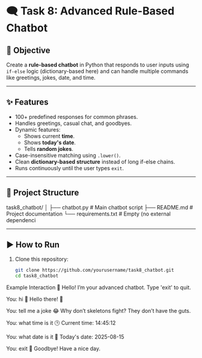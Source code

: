 # 🗨️ Task 8: Advanced Rule-Based Chatbot

## 📌 Objective
Create a **rule-based chatbot** in Python that responds to user inputs using `if-else` logic (dictionary-based here) and can handle multiple commands like greetings, jokes, date, and time.

---

## ✨ Features
- 100+ predefined responses for common phrases.
- Handles greetings, casual chat, and goodbyes.
- Dynamic features:
  - Shows current **time**.
  - Shows **today's date**.
  - Tells **random jokes**.
- Case-insensitive matching using `.lower()`.
- Clean **dictionary-based structure** instead of long if-else chains.
- Runs continuously until the user types `exit`.

---

## 📂 Project Structure
task8_chatbot/
│
├── chatbot.py # Main chatbot script
├── README.md # Project documentation
└── requirements.txt # Empty (no external dependenci

---

## ▶️ How to Run
1. Clone this repository:
   ```bash
   git clone https://github.com/yourusername/task8_chatbot.git
   cd task8_chatbot
Example Interaction
🤖 Hello! I’m your advanced chatbot.
Type 'exit' to quit.

You: hi
🤖 Hello there! 👋

You: tell me a joke
😂 Why don’t skeletons fight? They don’t have the guts.

You: what time is it
🕒 Current time: 14:45:12

You: what date is it
📅 Today's date: 2025-08-15

You: exit
🤖 Goodbye! Have a nice day.
